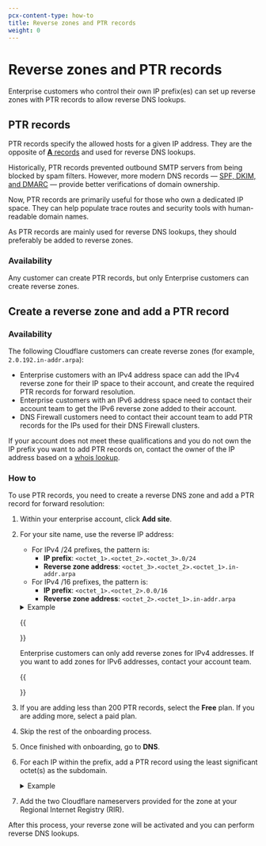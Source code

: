```yaml
---
pcx-content-type: how-to
title: Reverse zones and PTR records
weight: 0
---
```


# Reverse zones and PTR records

Enterprise customers who control their own IP prefix(es) can set up reverse zones with PTR records to allow reverse DNS lookups.

## PTR records

PTR records specify the allowed hosts for a given IP address. They are the opposite of [**A** records](https://www.cloudflare.com/learning/dns/dns-records/dns-a-record) and used for reverse DNS lookups.

Historically, PTR records prevented outbound SMTP servers from being blocked by spam filters. However, more modern DNS records — [SPF, DKIM, and DMARC](/dns/manage-dns-records/how-to/email-records/#prevent-domain-spoofing) — provide better verifications of domain ownership.

Now, PTR records are primarily useful for those who own a dedicated IP space. They can help populate trace routes and security tools with human-readable domain names.

As PTR records are mainly used for reverse DNS lookups, they should preferably be added to reverse zones.

### Availability

Any customer can create PTR records, but only Enterprise customers can create reverse zones.

## Create a reverse zone and add a PTR record

### Availability

The following Cloudflare customers can create reverse zones (for example, `2.0.192.in-addr.arpa`):

*   Enterprise customers with an IPv4 address space can add the IPv4 reverse zone for their IP space to their account, and create the required PTR records for forward resolution.
*   Enterprise customers with an IPv6 address space need to contact their account team to get the IPv6 reverse zone added to their account.
*   DNS Firewall customers need to contact their account team to add PTR records for the IPs used for their DNS Firewall clusters.

If your account does not meet these qualifications and you do not own the IP prefix you want to add PTR records on, contact the owner of the IP address based on a [whois lookup](https://whois.icann.org/en).

### How to

To use PTR records, you need to create a reverse DNS zone and add a PTR record for forward resolution:

1.  Within your enterprise account, click **Add site**.

2.  For your site name, use the reverse IP address:

    *   For IPv4 /24 prefixes, the pattern is:
        *   **IP prefix**: `<octet_1>.<octet_2>.<octet_3>.0/24`
        *   **Reverse zone address**: `<octet_3>.<octet_2>.<octet_1>.in-addr.arpa`
    *   For IPv4 /16 prefixes, the pattern is:
        *   **IP prefix**: `<octet_1>.<octet_2>.0.0/16`
        *   **Reverse zone address**: `<octet_2>.<octet_1>.in-addr.arpa`

     <details>
     <summary>Example</summary>
     <div>

    *   **IPv4 prefix**: `198.51.100.0/24`
    *   **Reverse zone**: `100.51.198.in-addr.arpa`

     </div>
     </details>

     {{<Aside type="warning">}}

    Enterprise customers can only add reverse zones for IPv4 addresses. If you want to add zones for IPv6 addresses, contact your account team.

     {{</Aside>}}

3.  If you are adding less than 200 PTR records, select the **Free** plan. If you are adding more, select a paid plan.

4.  Skip the rest of the onboarding process.

5.  Once finished with onboarding, go to **DNS**.

6.  For each IP within the prefix, add a PTR record using the least significant octet(s) as the subdomain.

     <details>
     <summary>Example</summary>
     <div>

    For example, you might have the following configuration:

    *   **Reverse zone**: `100.51.198.in-addr.arpa`
    *   **IP address**: `198.51.100.123`

    The PTR record on the subdomain would be `123`, making the full domain for forward lookup `123.100.51.198.in-addr.arpa`.

     </div>
     </details>

7.  Add the two Cloudflare nameservers provided for the zone at your Regional Internet Registry (RIR).

After this process, your reverse zone will be activated and you can perform reverse DNS lookups.
